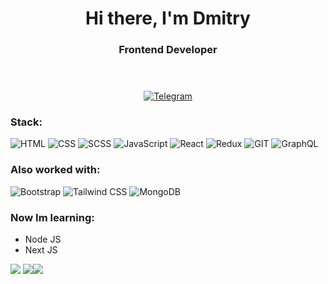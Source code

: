 <header align="center">
    <h1>Hi there, I'm Dmitry </h1>
    <h3>Frontend Developer</h3>
</header>
<div align="center">
    <a href='https://t.me/ddknschv'>
        <img src='https://img.shields.io/badge/-Telegram-grey?logo=telegram' alt='Telegram'>
    </a>
</div>
<div>
    <h3>Stack:</h3> 
    <img src='https://img.shields.io/badge/-HTML-grey?logo=html5' alt='HTML'>
    <img src='https://img.shields.io/badge/-CSS3-grey?logo=css3&logoColor=blue' alt='CSS'>
    <img src='https://img.shields.io/badge/-SCSS-grey?logo=sass' alt='SCSS'>
    <img src='https://img.shields.io/badge/-JavaScript-grey?logo=javascript' alt='JavaScript'>
    <img src='https://img.shields.io/badge/-React-grey?logo=react' alt='React'>
    <img src='https://img.shields.io/badge/-Redux_Toolkit-grey?logo=redux&logoColor=764ABC' alt='Redux'>
    <img src='https://img.shields.io/badge/-GIT-grey?logo=git' alt='GIT'>
    <img src='https://img.shields.io/badge/-GraphQL-grey?logo=graphql' alt='GraphQL'>
    
</div>
<div>
    <h3>Also worked with:</h3>
    <img src='https://img.shields.io/badge/-Bootstrap-grey?logo=bootstrap' alt='Bootstrap'>
    <img src='https://img.shields.io/badge/-TailwindCSS-grey?logo=tailwindcss' alt='Tailwind CSS'>
    <img src='https://img.shields.io/badge/-MongoDB-grey?logo=mongodb' alt='MongoDB'>
</div>
<div>
    <h3>Now Im learning:</h3>
    <ul>
        <li>Node JS</li>
        <li>Next JS</li>
    <ul>
</div>

![](http://github-profile-summary-cards.vercel.app/api/cards/profile-details?username=DmitriyKanischev&theme=aura)
![](http://github-profile-summary-cards.vercel.app/api/cards/stats?username=DmitriyKanischev&theme=aura)![](http://github-profile-summary-cards.vercel.app/api/cards/repos-per-language?username=DmitriyKanischev&theme=aura)
